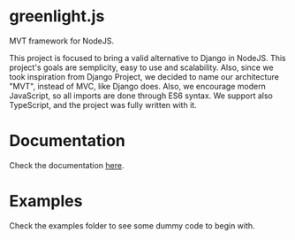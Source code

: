 # greenlight.js
MVT framework for NodeJS.

This project is focused to bring a valid alternative to Django in NodeJS. This project's goals are semplicity, easy to use and scalability. Also, since we took inspiration from Django Project, we decided to name our architecture "MVT", instead of MVC, like Django does. Also, we encourage modern JavaScript, so all imports are done through ES6 syntax. We support also TypeScript, and the project was fully written with it.

# Documentation

Check the documentation [here](https://greenlight.oneeyedoll.tech/).

# Examples

Check the examples folder to see some dummy code to begin with.


